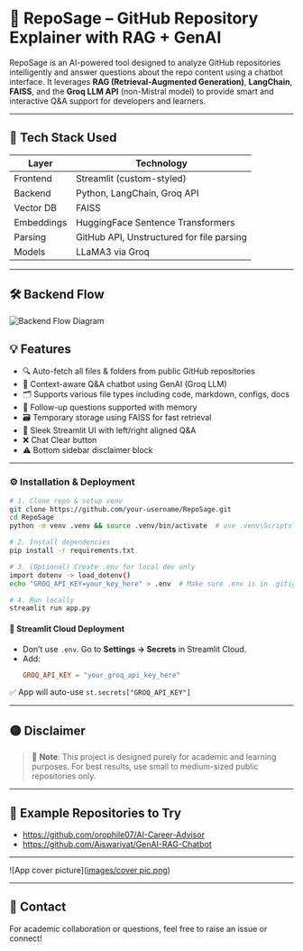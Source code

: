 # 🧠 RepoSage – GitHub Repository Explainer with RAG + GenAI

RepoSage is an AI-powered tool designed to analyze GitHub repositories intelligently and answer questions about the repo content using a chatbot interface. It leverages **RAG (Retrieval-Augmented Generation)**, **LangChain**, **FAISS**, and the **Groq LLM API** (non-Mistral model) to provide smart and interactive Q&A support for developers and learners.

---

## 🚀 Tech Stack Used

| Layer      | Technology                          |
|------------|-------------------------------------|
| Frontend   | Streamlit (custom-styled)           |
| Backend    | Python, LangChain, Groq API         |
| Vector DB  | FAISS                               |
| Embeddings | HuggingFace Sentence Transformers   |
| Parsing    | GitHub API, Unstructured for file parsing |
| Models     | LLaMA3 via Groq                     |

---

## 🛠️ Backend Flow

![Backend Flow Diagram]([images/backend_flow.png](https://github.com/orophile07/RepoSage/blob/efc9d2f5042c9da15df6785be9931377250af73e/images/backend_flow.png))

## 💡 Features

- 🔍 Auto-fetch all files & folders from public GitHub repositories
- 🧠 Context-aware Q&A chatbot using GenAI (Groq LLM)
- 🗂️ Supports various file types including code, markdown, configs, docs
- 🧾 Follow-up questions supported with memory
- 🗃️ Temporary storage using FAISS for fast retrieval
- 🎨 Sleek Streamlit UI with left/right aligned Q&A
- ❌ Chat Clear button
- ⚠️ Bottom sidebar disclaimer block

---

### ⚙️ Installation & Deployment

```bash
# 1. Clone repo & setup venv
git clone https://github.com/your-username/RepoSage.git
cd RepoSage
python -m venv .venv && source .venv/bin/activate  # use .venv\Scripts\activate on Windows

# 2. Install dependencies
pip install -r requirements.txt

# 3. (Optional) Create .env for local dev only
import dotenv -> load_dotenv()
echo "GROQ_API_KEY=your_key_here" > .env  # Make sure .env is in .gitignore

# 4. Run locally
streamlit run app.py
```

#### 🚀 Streamlit Cloud Deployment
- Don’t use `.env`. Go to **Settings → Secrets** in Streamlit Cloud.
- Add:
  ```toml
  GROQ_API_KEY = "your_groq_api_key_here"
  ```

✅ App will auto-use `st.secrets["GROQ_API_KEY"]`


---

## 🟡 Disclaimer

> 📘 **Note**: This project is designed purely for academic and learning purposes. For best results, use small to medium-sized public repositories only.

---

## 📂 Example Repositories to Try

- https://github.com/orophile07/AI-Career-Advisor
- https://github.com/Aiswariyat/GenAI-RAG-Chatbot

---

![App cover picture]([images/cover pic.png](https://github.com/orophile07/RepoSage/blob/efc9d2f5042c9da15df6785be9931377250af73e/images/cover%20pic.png))

---

## 📧 Contact

For academic collaboration or questions, feel free to raise an issue or connect!


